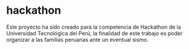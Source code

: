 # hackathon
Este proyecto ha sido creado para la competencia de Hackathon de la Universidad Tecnológica del Perú, 
la finalidad de este trabajo es poder organizar a las familias peruanas ante un eventual sismo.
